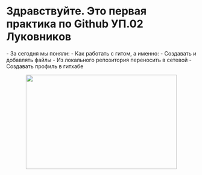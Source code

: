 <h1>Здравствуйте. Это первая практика по Github УП.02 Лyкoвникoв</h1>
  - За сегодня мы поняли:
      - Как работать с гитом, а именно:
          - Создавать и добавлять файлы
          - Из локального репозитория переносить в сетевой
          - Создавать профиль в гитхабе
<p align="center">
  <p align="center">
  <img width="400" height="250" src="https://github.com/blademoon/Markdown/blob/main/Picture/cat.jpg">
</p>
